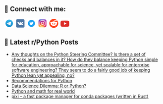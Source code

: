 ## 🔎 Connect with me:
[<img src="https://github.com/bullbesh/bullbesh/blob/main/images/Telegram.png" width="32" height="32" />](https://t.me/bullbesh)
[<img src="https://github.com/bullbesh/bullbesh/blob/main/images/VK.png" width="32" height="32" />](https://vk.com/bullbesh)
[<img src="https://github.com/bullbesh/bullbesh/blob/main/images/Twitter.png" width="32" height="32" />](https://twitter.com/bullbesh1)
[<img src="https://github.com/bullbesh/bullbesh/blob/main/images/Instagram.png" width="32" height="32" />](https://www.instagram.com/bullbesh)
[<img src="https://github.com/bullbesh/bullbesh/blob/main/images/Reddit.png" width="32" height="32" />](https://www.reddit.com/user/bullbesh)
[<img src="https://github.com/bullbesh/bullbesh/blob/main/images/YouTube.png" width="32" height="32" />](https://www.youtube.com/channel/UCtfjRs6uzgq5mfm8S06WTcg)

## 📕 Latest r/Python Posts
<!-- BLOG-POST-LIST:START -->
- [Any thoughts on the Python Steering Committee? Is there a set of checks and balances in it? How do they balance keeping Python simple for education, approachable for science, yet scalable for enterprise software engineering? They seem to do a fairly good job of keeping Python lean yet appealing, no?](https://www.reddit.com/r/Python/comments/15tjvx5/any_thoughts_on_the_python_steering_committee_is/)
- [Recommendations for Python](https://www.reddit.com/r/Python/comments/15ti7gp/recommendations_for_python/)
- [Data Science Dilemma: R or Python?](https://www.reddit.com/r/Python/comments/15thwfd/data_science_dilemma_r_or_python/)
- [Python and math for real world](https://www.reddit.com/r/Python/comments/15tg55i/python_and_math_for_real_world/)
- [pixi – a fast package manager for conda packages &lpar;written in Rust&rpar;](https://www.reddit.com/r/Python/comments/15tftnj/pixi_a_fast_package_manager_for_conda_packages/)
<!-- BLOG-POST-LIST:END -->

